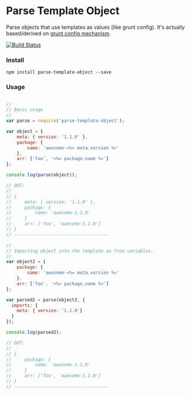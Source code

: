 # Parse Template Object

Parse objects that use templates as values (like grunt config).
It's actually based/derived on [grunt config mechanism](https://github.com/gruntjs/grunt).

[![Build Status](https://travis-ci.org/rbarilani/parse-template-object.svg?branch=master)](https://travis-ci.org/rbarilani/parse-template-object)

### Install

```
npm install parse-template-object --save
```

### Usage

```javascript

//
// Basic usage
//
var parse = require('parse-template-object');

var object = {
    meta: { version: '1.1.0' },
    package: {
        name: 'awesome-<%= meta.version %>'
    },
    arr: ['foo', '<%= package.name %>']
};

console.log(parse(object));

// OUT:
//
// {
//     meta: { version: '1.1.0' },
//     package: {
//         name: 'awesome-1.1.0'
//     }
//     arr: ['foo', 'awesome-1.1.0']
// }
// ------------------------------------

//
// Importing object into the template as free variables.
//
var object2 = {
    package: {
        name: 'awesome-<%= meta.version %>'
    },
    arr: ['foo', '<%= package.name %>']
};

var parsed2 = parse(object2, {
  imports: {
    meta: { version: '1.1.0'}
  }
});

console.log(parsed2);

// OUT:
//
// {
//     package: {
//         name: 'awesome-1.1.0'
//     }
//     arr: ['foo', 'awesome-1.1.0']
// }
// ------------------------------------
```
